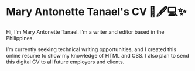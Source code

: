 # Mary Antonette Tanael's CV  📄🖋️💻✨
Hi, I’m Mary Antonette Tanael. I’m a writer and editor based in the Philippines.

I’m currently seeking technical writing opportunities, and I created this online resume to show my knowledge of HTML and CSS. I also plan to send this digital CV to all future employers and clients.
